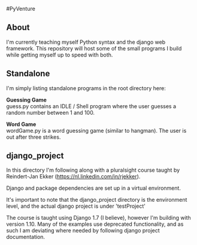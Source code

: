 #PyVenture

About
---------------

I'm currently teaching myself Python syntax and the django web framework. This repository will host some of the small
programs I build while getting myself up to speed with both.

Standalone
-----------------

I'm simply listing standalone programs in the root directory here:


**Guessing Game**  
	guess.py contains an IDLE / Shell program where the user guesses a random number
	between 1 and 100.

**Word Game**  
	wordGame.py is a word guessing game (similar to hangman).  The user is out after
	three strikes.


django_project
----------------------

In this directory I'm following along with a pluralsight course taught by Reindert-Jan Ekker (https://nl.linkedin.com/in/rjekker).

Django and package dependencies are set up in a virtual environment.

It's important to note that the django_project directory is the environment
level, and the actual django project is under 'testProject'

The course is taught using Django 1.7 (I believe), however I'm building with version 1.10.  Many of the examples use deprecated functionality, and as such I am deviating where needed by following django project documentation.